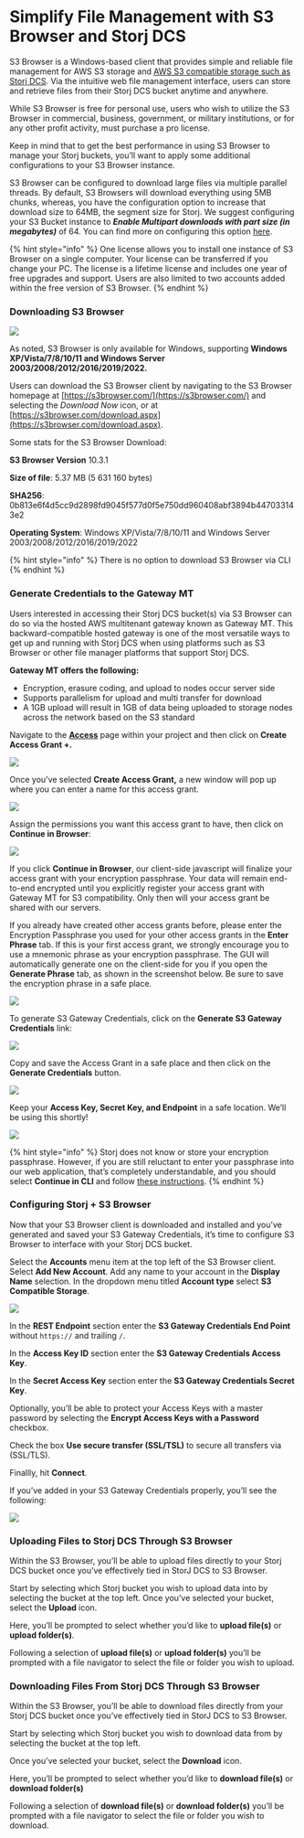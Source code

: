 # Simplify File Management with S3 Browser and Storj DCS

S3 Browser is a Windows-based client that provides simple and reliable file management for AWS S3 storage and [AWS S3 compatible storage such as Storj DCS](https://www.storj.io/blog/what-is-s3-compatibility). Via the intuitive web file management interface, users can store and retrieve files from their Storj DCS bucket anytime and anywhere.

While S3 Browser is free for personal use, users who wish to utilize the S3 Browser in commercial, business, government, or military institutions, or for any other profit activity, must purchase a pro license.

Keep in mind that to get the best performance in using S3 Browser to manage your Storj buckets, you’ll want to apply some additional configurations to your S3 Browser instance.

S3 Browser can be configured to download large files via multiple parallel threads. By default, S3 Browsers will download everything using 5MB chunks, whereas, you have the configuration option to increase that download size to 64MB, the segment size for Storj. We suggest configuring your S3 Bucket instance to _**Enable Multipart downloads with part size (in megabytes)**_ of 64. You can find more on configuring this option [here](https://s3browser.com/multipart-downloads.aspx).

{% hint style="info" %}
One license allows you to install one instance of S3 Browser on a single computer. Your license can be transferred if you change your PC. The license is a lifetime license and includes one year of free upgrades and support. Users are also limited to two accounts added within the free version of S3 Browser.
{% endhint %}

### Downloading S3 Browser

![](https://lh5.googleusercontent.com/gpQ2ngjwlFco3En36k6AgjFCRp8OiDgYTeRnNGbUuukhBmqYCxVEf4ahWxUxRWjLPZfkNtv3Y21Rnf21copq3HtTHMXNixWYPtz62jzBfJMv7z2cWCfrt3NAiVsh9\_JZPmX0C9Iv)

As noted, S3 Browser is only available for Windows, supporting **Windows XP/Vista/7/8/10/11 and Windows Server 2003/2008/2012/2016/2019/2022.**

Users can download the S3 Browser client by navigating to the S3 Browser homepage at [https://s3browser.com/](https://s3browser.com/) and selecting the _Download Now_ icon, or at [https://s3browser.com/download.aspx](https://s3browser.com/download.aspx).

Some stats for the S3 Browser Download:&#x20;

**S3 Browser Version** 10.3.1&#x20;

**Size of file**: 5.37 MB (5 631 160 bytes)&#x20;

**SHA256**: 0b813e6f4d5cc9d2898fd9045f577d0f5e750dd960408abf3894b447033143e2&#x20;

**Operating System**: Windows XP/Vista/7/8/10/11 and Windows Server 2003/2008/2012/2016/2019/2022

{% hint style="info" %}
There is no option to download S3 Browser via CLI
{% endhint %}

### Generate Credentials to the Gateway MT

Users interested in accessing their Storj DCS bucket(s) via S3 Browser can do so via the hosted AWS multitenant gateway known as Gateway MT. This backward-compatible hosted gateway is one of the most versatile ways to get up and running with Storj DCS when using platforms such as S3 Browser or other file manager platforms that support Storj DCS.

**Gateway MT offers the following:**

* Encryption, erasure coding, and upload to nodes occur server side
* Supports parallelism for upload and multi transfer for download
* A 1GB upload will result in 1GB of data being uploaded to storage nodes across the network based on the S3 standard

Navigate to the [**Access**](../getting-started/satellite-developer-account/access-grants.md) page within your project and then click on **Create Access Grant +.**

![](https://files.gitbook.com/v0/b/gitbook-x-prod.appspot.com/o/spaces%2F-LmlDzFHYn9g\_f2QxmPe-887967055%2Fuploads%2FlWvNokLrxDXzJUlBzcyX%2Fimage.png?alt=media\&token=807509b5-d46d-409b-bcf5-41f49cbf31bf)

Once you’ve selected **Create Access Grant,** a new window will pop up where you can enter a name for this access grant.

![](https://files.gitbook.com/v0/b/gitbook-x-prod.appspot.com/o/spaces%2F-LmlDzFHYn9g\_f2QxmPe-887967055%2Fuploads%2FYmJK5XKEBXXCvPxOz6io%2Fimage.png?alt=media\&token=c54a780e-0958-4e43-b15f-4ea3ad0c1a5c)

Assign the permissions you want this access grant to have, then click on **Continue in Browser**:

![](https://files.gitbook.com/v0/b/gitbook-x-prod.appspot.com/o/spaces%2F-LmlDzFHYn9g\_f2QxmPe-887967055%2Fuploads%2FYntUQ4tviuRhVZkbeIMy%2Fimage.png?alt=media\&token=2430d3be-e395-47a8-a50e-c12c142ad169)

If you click **Continue in Browser**, our client-side javascript will finalize your access grant with your encryption passphrase. Your data will remain end-to-end encrypted until you explicitly register your access grant with Gateway MT for S3 compatibility. Only then will your access grant be shared with our servers.

If you already have created other access grants before, please enter the Encryption Passphrase you used for your other access grants in the **Enter Phrase** tab. If this is your first access grant, we strongly encourage you to use a mnemonic phrase as your encryption passphrase. The GUI will automatically generate one on the client-side for you if you open the **Generate Phrase** tab, as shown in the screenshot below. Be sure to save the encryption phrase in a safe place.

![](https://files.gitbook.com/v0/b/gitbook-x-prod.appspot.com/o/spaces%2F-LmlDzFHYn9g\_f2QxmPe-887967055%2Fuploads%2FDuNiKeRIwlVHk4vg9FIM%2Fimage.png?alt=media\&token=e93e7bd2-7d79-4511-90f5-4dc1c2cea0cb)

To generate S3 Gateway Credentials, click on the **Generate S3 Gateway Credentials** link:

![](https://files.gitbook.com/v0/b/gitbook-x-prod.appspot.com/o/spaces%2F-LmlDzFHYn9g\_f2QxmPe-887967055%2Fuploads%2FiKW39FXWEqaZuqKDmcE1%2Fimage.png?alt=media\&token=77ea9f32-6e14-4f89-94ca-a58e53923712)

Copy and save the Access Grant in a safe place and then click on the **Generate Credentials** button.

![](https://files.gitbook.com/v0/b/gitbook-x-prod.appspot.com/o/spaces%2F-LmlDzFHYn9g\_f2QxmPe-887967055%2Fuploads%2FZGFHdpPjj7GgSJEFQ99i%2Fimage.png?alt=media\&token=1b050ea8-cba8-46f1-8287-ceac84359bf8)

Keep your **Access Key, Secret Key, and Endpoint** in a safe location. We’ll be using this shortly!

![](https://files.gitbook.com/v0/b/gitbook-x-prod.appspot.com/o/spaces%2F-LmlDzFHYn9g\_f2QxmPe-887967055%2Fuploads%2F8zcpGtFAJ47uKN1iiIvw%2Fimage.png?alt=media\&token=c0346bd7-c04f-423f-8f48-4b464cc28322)

{% hint style="info" %}
Storj does not know or store your encryption passphrase. However, if you are still reluctant to enter your passphrase into our web application, that’s completely understandable, and you should select **Continue in CLI** and follow [these instructions](../getting-started/quickstart-uplink-cli/generate-access-grants-and-tokens/generate-a-token.md).
{% endhint %}

### Configuring Storj + S3 Browser

Now that your S3 Browser client is downloaded and installed and you’ve generated and saved your S3 Gateway Credentials, it’s time to configure S3 Browser to interface with your Storj DCS bucket.

Select the **Accounts** menu item at the top left of the S3 Browser client. Select **Add New Account**. Add any name to your account in the **Display Name** selection. In the dropdown menu titled **Account type** select **S3 Compatible Storage**.

![](<../.gitbook/assets/S3 Browser #1.png>)

In the **REST Endpoint** section enter the **S3 Gateway Credentials End Point** without `https://` and trailing `/`.

In the **Access Key ID** section enter the **S3 Gateway Credentials Access Key**.

In the **Secret Access Key** section enter the **S3 Gateway Credentials Secret Key**.

Optionally, you’ll be able to protect your Access Keys with a master password by selecting the **Encrypt Access Keys with a Password** checkbox.

Check the box **Use secure transfer (SSL/TSL)** to secure all transfers via (SSL/TLS).

Finallly, hit **Connect**.

If you’ve added in your S3 Gateway Credentials properly, you’ll see the following:

![](<../.gitbook/assets/S3 Browser #2.png>)

### Uploading Files to Storj DCS Through S3 Browser

Within the S3 Browser, you’ll be able to upload files directly to your Storj DCS bucket once you’ve effectively tied in StorJ DCS to S3 Browser.

Start by selecting which Storj bucket you wish to upload data into by selecting the bucket at the top left. Once you’ve selected your bucket, select the **Upload** icon.

Here, you’ll be prompted to select whether you’d like to **upload file(s)** or **upload folder(s)**.

Following a selection of **upload file(s)** or **upload folder(s)** you’ll be prompted with a file navigator to select the file or folder you wish to upload.

### Downloading Files From Storj DCS Through S3 Browser

Within the S3 Browser, you’ll be able to download files directly from your Storj DCS bucket once you’ve effectively tied in StorJ DCS to S3 Browser.

Start by selecting which Storj bucket you wish to download data from by selecting the bucket at the top left.

Once you’ve selected your bucket, select the **Download** icon.

Here, you’ll be prompted to select whether you’d like to **download file(s)** or **download folder(s)**

Following a selection of **download file(s)** or **download folder(s)** you’ll be prompted with a file navigator to select the file or folder you wish to download.

